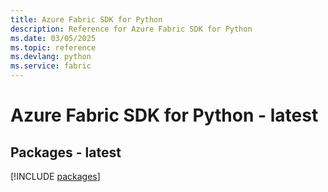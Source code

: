 ```yaml
---
title: Azure Fabric SDK for Python
description: Reference for Azure Fabric SDK for Python
ms.date: 03/05/2025
ms.topic: reference
ms.devlang: python
ms.service: fabric
---
```

# Azure Fabric SDK for Python - latest
## Packages - latest
[!INCLUDE [packages](fabric-index.md)]